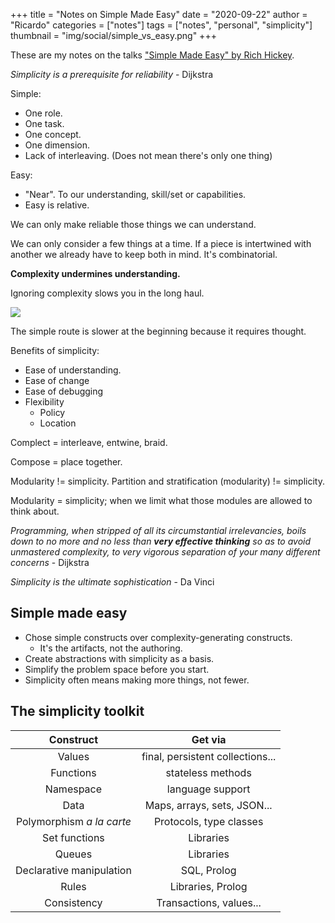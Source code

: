 +++
title = "Notes on Simple Made Easy"
date = "2020-09-22"
author = "Ricardo"
categories = ["notes"]
tags = ["notes", "personal", "simplicity"]
thumbnail = "img/social/simple_vs_easy.png"
+++

These are my notes on the talks ["Simple Made Easy" by Rich Hickey](https://www.youtube.com/watch?v=kGlVcSMgtV4).

*Simplicity is a prerequisite for reliability* - Dijkstra

Simple:

* One role.
* One task.
* One concept.
* One dimension.
* Lack of interleaving. (Does not mean there's only one thing)

Easy:

* "Near". To our understanding, skill/set or capabilities.
* Easy is relative.

We can only make reliable those things we can understand.

We can only consider a few things at a time. If a piece is intertwined with another we already have to keep both in mind. It's combinatorial.

**Complexity undermines understanding.**

Ignoring complexity slows you in the long haul.

![](/img/social/simple_vs_easy.png)

The simple route is slower at the beginning because it requires thought.

Benefits of simplicity:

* Ease of understanding.
* Ease of change
* Ease of debugging
* Flexibility
	* Policy
	* Location 


Complect = interleave, entwine, braid.

Compose = place together.

Modularity != simplicity. Partition and stratification (modularity) != simplicity.

Modularity = simplicity; when we limit what those modules are allowed to think about.

*Programming, when stripped of all its circumstantial irrelevancies, boils down to no more and no less than **very effective thinking** so as to avoid unmastered complexity, to very vigorous separation of your many different concerns* - Dijkstra


*Simplicity is the ultimate sophistication* - Da Vinci

## Simple made easy

* Chose simple constructs over  complexity-generating constructs.
	* It's the artifacts, not the authoring.
* Create abstractions with simplicity as a basis.
* Simplify the problem space before you start.
* Simplicity often means making more things, not fewer. 


## The simplicity toolkit

|Construct|Get via|
|:--:|:--:|
|Values|final, persistent collections...|
|Functions|stateless methods|
|Namespace|language support|
|Data|Maps, arrays, sets, JSON...|
|Polymorphism *a la carte*|Protocols, type classes|
|Set functions|Libraries|
|Queues|Libraries|
|Declarative manipulation|SQL, Prolog|
|Rules|Libraries, Prolog|
|Consistency|Transactions, values...|
